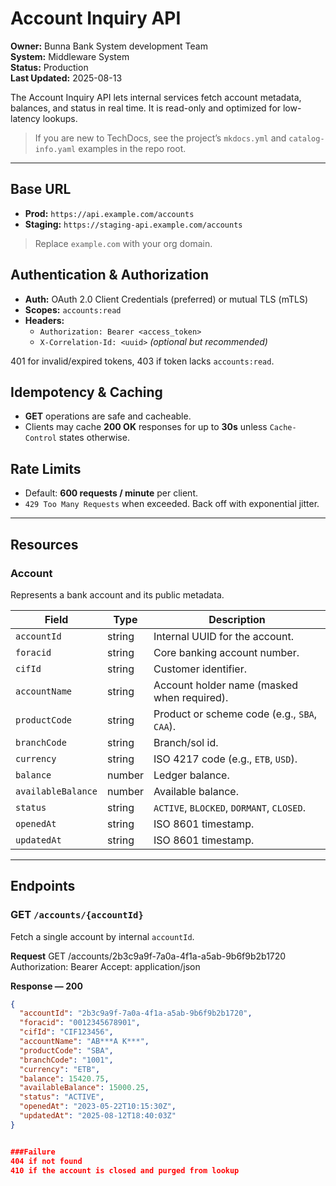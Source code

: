 # Account Inquiry API

**Owner:** Bunna Bank System development Team  
**System:** Middleware System  
**Status:** Production  
**Last Updated:** 2025-08-13

The Account Inquiry API lets internal services fetch account metadata, balances, and status in real time. It is read-only and optimized for low-latency lookups.

> If you are new to TechDocs, see the project’s `mkdocs.yml` and `catalog-info.yaml` examples in the repo root.

---

## Base URL

- **Prod:** `https://api.example.com/accounts`  
- **Staging:** `https://staging-api.example.com/accounts`

> Replace `example.com` with your org domain.

## Authentication & Authorization

- **Auth:** OAuth 2.0 Client Credentials (preferred) or mutual TLS (mTLS)
- **Scopes:** `accounts:read`
- **Headers:**
  - `Authorization: Bearer <access_token>`
  - `X-Correlation-Id: <uuid>` *(optional but recommended)*

401 for invalid/expired tokens, 403 if token lacks `accounts:read`.

## Idempotency & Caching

- **GET** operations are safe and cacheable.
- Clients may cache **200 OK** responses for up to **30s** unless `Cache-Control` states otherwise.

## Rate Limits

- Default: **600 requests / minute** per client.  
- `429 Too Many Requests` when exceeded. Back off with exponential jitter.

---

## Resources

### Account
Represents a bank account and its public metadata.

| Field | Type | Description |
|---|---|---|
| `accountId` | string | Internal UUID for the account. |
| `foracid` | string | Core banking account number. |
| `cifId` | string | Customer identifier. |
| `accountName` | string | Account holder name (masked when required). |
| `productCode` | string | Product or scheme code (e.g., `SBA`, `CAA`). |
| `branchCode` | string | Branch/sol id. |
| `currency` | string | ISO 4217 code (e.g., `ETB`, `USD`). |
| `balance` | number | Ledger balance. |
| `availableBalance` | number | Available balance. |
| `status` | string | `ACTIVE`, `BLOCKED`, `DORMANT`, `CLOSED`. |
| `openedAt` | string | ISO 8601 timestamp. |
| `updatedAt` | string | ISO 8601 timestamp. |

---

## Endpoints

### GET `/accounts/{accountId}`
Fetch a single account by internal `accountId`.

**Request**
GET /accounts/2b3c9a9f-7a0a-4f1a-a5ab-9b6f9b2b1720
Authorization: Bearer <token>
Accept: application/json


**Response — 200**
```json
{
  "accountId": "2b3c9a9f-7a0a-4f1a-a5ab-9b6f9b2b1720",
  "foracid": "0012345678901",
  "cifId": "CIF123456",
  "accountName": "AB***A K***",
  "productCode": "SBA",
  "branchCode": "1001",
  "currency": "ETB",
  "balance": 15420.75,
  "availableBalance": 15000.25,
  "status": "ACTIVE",
  "openedAt": "2023-05-22T10:15:30Z",
  "updatedAt": "2025-08-12T18:40:03Z"
}


###Failure
404 if not found
410 if the account is closed and purged from lookup

